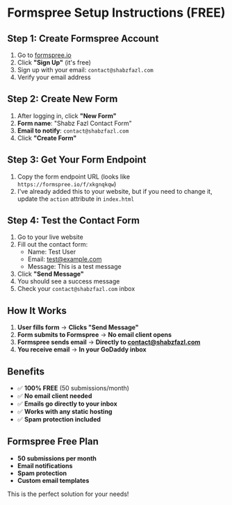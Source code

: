 # Formspree Setup Instructions (FREE)

## Step 1: Create Formspree Account

1. Go to [formspree.io](https://formspree.io)
2. Click **"Sign Up"** (it's free)
3. Sign up with your email: `contact@shabzfazl.com`
4. Verify your email address

## Step 2: Create New Form

1. After logging in, click **"New Form"**
2. **Form name**: "Shabz Fazl Contact Form"
3. **Email to notify**: `contact@shabzfazl.com`
4. Click **"Create Form"**

## Step 3: Get Your Form Endpoint

1. Copy the form endpoint URL (looks like `https://formspree.io/f/xkgnqkqw`)
2. I've already added this to your website, but if you need to change it, update the `action` attribute in `index.html`

## Step 4: Test the Contact Form

1. Go to your live website
2. Fill out the contact form:
   - Name: Test User
   - Email: test@example.com
   - Message: This is a test message
3. Click **"Send Message"**
4. You should see a success message
5. Check your `contact@shabzfazl.com` inbox

## How It Works

1. **User fills form** → **Clicks "Send Message"**
2. **Form submits to Formspree** → **No email client opens**
3. **Formspree sends email** → **Directly to contact@shabzfazl.com**
4. **You receive email** → **In your GoDaddy inbox**

## Benefits

- ✅ **100% FREE** (50 submissions/month)
- ✅ **No email client needed**
- ✅ **Emails go directly to your inbox**
- ✅ **Works with any static hosting**
- ✅ **Spam protection included**

## Formspree Free Plan

- **50 submissions per month**
- **Email notifications**
- **Spam protection**
- **Custom email templates**

This is the perfect solution for your needs!
